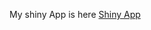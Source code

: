 My shiny App is here
[Shiny App](https://6qqr51-choonghoon-hyun.shinyapps.io/Data_Science_Capstone_Final_Shiny)
